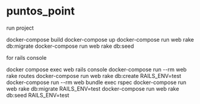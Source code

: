 # puntos_point

run project

docker-compose build
docker-compose up
docker-compose run web rake db:migrate
docker-compose run web rake db:seed

for rails console

docker compose exec web rails console
docker-compose run --rm web rake routes
docker-compose run web rake db:create RAILS_ENV=test
docker-compose run --rm web bundle exec rspec
docker-compose run web rake db:migrate RAILS_ENV=test
docker-compose run web rake db:seed RAILS_ENV=test